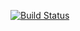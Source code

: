 [![Build Status](https://app.travis-ci.com/Xazeq/job4j_Hibernate.svg?branch=main)](https://app.travis-ci.com/Xazeq/job4j_Hibernate)

